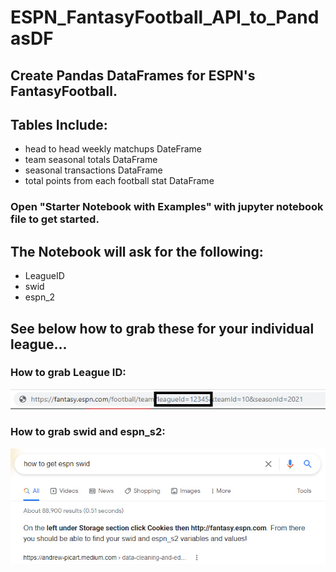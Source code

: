 # ESPN_FantasyFootball_API_to_PandasDF
## Create Pandas DataFrames for ESPN's FantasyFootball.


## Tables Include:
- head to head weekly matchups DateFrame
- team seasonal totals DataFrame
- seasonal transactions DataFrame
- total points from each football stat DataFrame

### Open "Starter Notebook with Examples" with jupyter notebook file to get started.

## The Notebook will ask for the following:
- LeagueID
- swid
- espn_2
 
## See below how to grab these for your individual league...

### How to grab League ID:

![Find League ID](https://github.com/rbvancleave/ESPN_FantasyFootball_API_to_PandasDF/blob/master/images/leagueid_from_url.png?raw=true)

### How to grab swid and espn_s2:

![Find League ID](https://github.com/rbvancleave/ESPN_FantasyFootball_API_to_PandasDF/blob/master/images/swid%20and%20espn_s2.jpg?raw=true)



